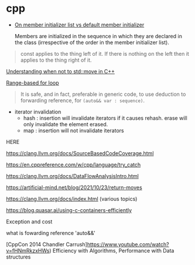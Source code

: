 # cpp
- [On member initializer list vs default member initializer](https://stackoverflow.com/questions/36600187/whats-the-differences-between-member-initializer-list-and-default-member-initia)

  Members are initialized in the sequence in which they are declared in the class (irrespective of the order in the member initializer list).

> const applies to the thing left of it. If there is nothing on the left then it applies to the thing right of it.

[Understanding when not to std::move in C++](https://developers.redhat.com/blog/2019/04/12/understanding-when-not-to-stdmove-in-c)

[Range-based for loop](https://en.cppreference.com/w/cpp/language/range-for)

> It is safe, and in fact, preferable in generic code, to use deduction to forwarding reference, for `(auto&& var : sequence)`.

- iterator invalidation
  - hash : insertion will invalidate iterators if it causes rehash. erase will only invalidate the element erased.
  - map : insertion will not invalidate iterators

HERE

https://clang.llvm.org/docs/SourceBasedCodeCoverage.html

https://en.cppreference.com/w/cpp/language/try_catch

https://clang.llvm.org/docs/DataFlowAnalysisIntro.html

https://artificial-mind.net/blog/2021/10/23/return-moves

https://clang.llvm.org/docs/index.html (various topics)

https://blog.quasar.ai/using-c-containers-efficiently

Exception and cost

what is fowarding reference 'auto&&'

[CppCon 2014 Chandler Carrush]https://www.youtube.com/watch?v=fHNmRkzxHWs)
Efficiency with Algorithms, Performance with Data structures
